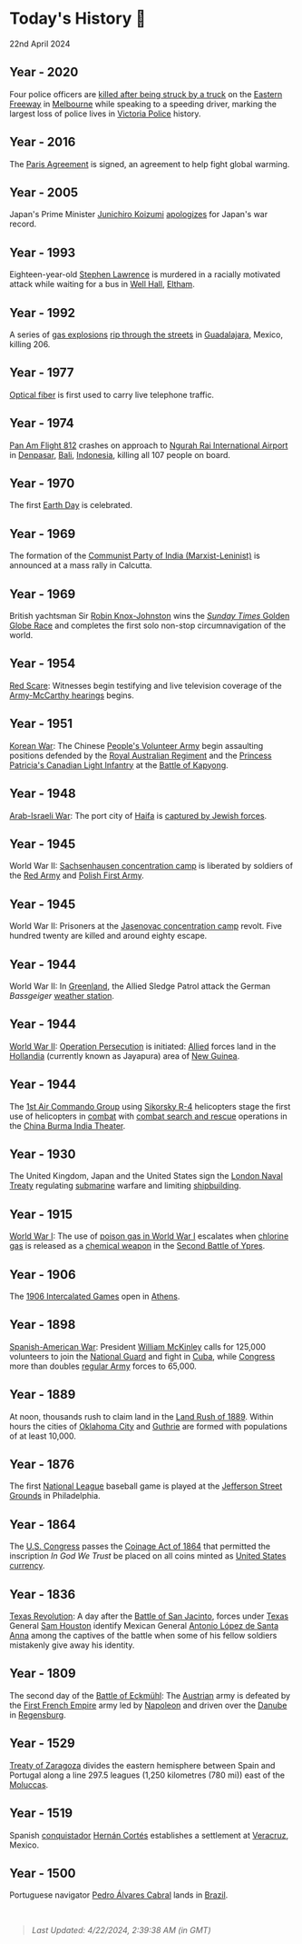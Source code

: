 
# Today's History 📜

22nd April 2024


## Year - 2020
 Four police officers are [killed after being struck by a truck](https://wikipedia.org/wiki/2020_Eastern_Freeway_truck_crash "2020 Eastern Freeway truck crash") on the [Eastern Freeway](https://wikipedia.org/wiki/Eastern_Freeway_(Melbourne) "Eastern Freeway (Melbourne)") in [Melbourne](https://wikipedia.org/wiki/Melbourne "Melbourne") while speaking to a speeding driver, marking the largest loss of police lives in [Victoria Police](https://wikipedia.org/wiki/Victoria_Police "Victoria Police") history.

## Year - 2016
 The [Paris Agreement](https://wikipedia.org/wiki/Paris_Agreement "Paris Agreement") is signed, an agreement to help fight global warming.

## Year - 2005
 Japan's Prime Minister [Junichiro Koizumi](https://wikipedia.org/wiki/Junichiro_Koizumi "Junichiro Koizumi") [apologizes](https://wikipedia.org/wiki/List_of_war_apology_statements_issued_by_Japan#2000s "List of war apology statements issued by Japan") for Japan's war record.

## Year - 1993
 Eighteen-year-old [Stephen Lawrence](https://wikipedia.org/wiki/Murder_of_Stephen_Lawrence "Murder of Stephen Lawrence") is murdered in a racially motivated attack while waiting for a bus in [Well Hall](https://wikipedia.org/wiki/Well_Hall "Well Hall"), [Eltham](https://wikipedia.org/wiki/Eltham "Eltham").

## Year - 1992
 A series of [gas explosions](https://wikipedia.org/wiki/Gas_explosion "Gas explosion") [rip through the streets](https://wikipedia.org/wiki/1992_Guadalajara_explosions "1992 Guadalajara explosions") in [Guadalajara](https://wikipedia.org/wiki/Guadalajara "Guadalajara"), Mexico, killing 206.

## Year - 1977
 [Optical fiber](https://wikipedia.org/wiki/Optical_fiber "Optical fiber") is first used to carry live telephone traffic.

## Year - 1974
 [Pan Am Flight 812](https://wikipedia.org/wiki/Pan_Am_Flight_812 "Pan Am Flight 812") crashes on approach to [Ngurah Rai International Airport](https://wikipedia.org/wiki/Ngurah_Rai_International_Airport "Ngurah Rai International Airport") in [Denpasar](https://wikipedia.org/wiki/Denpasar "Denpasar"), [Bali](https://wikipedia.org/wiki/Bali "Bali"), [Indonesia](https://wikipedia.org/wiki/Indonesia "Indonesia"), killing all 107 people on board.

## Year - 1970
 The first [Earth Day](https://wikipedia.org/wiki/Earth_Day "Earth Day") is celebrated.

## Year - 1969
 The formation of the [Communist Party of India (Marxist-Leninist)](https://wikipedia.org/wiki/Communist_Party_of_India_(Marxist-Leninist) "Communist Party of India (Marxist-Leninist)") is announced at a mass rally in Calcutta.

## Year - 1969
 British yachtsman Sir [Robin Knox-Johnston](https://wikipedia.org/wiki/Robin_Knox-Johnston "Robin Knox-Johnston") wins the [<i>Sunday Times</i> Golden Globe Race](https://wikipedia.org/wiki/Sunday_Times_Golden_Globe_Race "Sunday Times Golden Globe Race") and completes the first solo non-stop circumnavigation of the world.

## Year - 1954
 [Red Scare](https://wikipedia.org/wiki/Second_Red_Scare "Second Red Scare"): Witnesses begin testifying and live television coverage of the [Army-McCarthy hearings](https://wikipedia.org/wiki/Army%E2%80%93McCarthy_hearings "Army-McCarthy hearings") begins.

## Year - 1951
 [Korean War](https://wikipedia.org/wiki/Korean_War "Korean War"): The Chinese [People's Volunteer Army](https://wikipedia.org/wiki/People%27s_Volunteer_Army "People's Volunteer Army") begin assaulting positions defended by the [Royal Australian Regiment](https://wikipedia.org/wiki/Royal_Australian_Regiment "Royal Australian Regiment") and the [Princess Patricia's Canadian Light Infantry](https://wikipedia.org/wiki/Princess_Patricia%27s_Canadian_Light_Infantry "Princess Patricia's Canadian Light Infantry") at the [Battle of Kapyong](https://wikipedia.org/wiki/Battle_of_Kapyong "Battle of Kapyong").

## Year - 1948
 [Arab-Israeli War](https://wikipedia.org/wiki/1948_Arab%E2%80%93Israeli_War "1948 Arab-Israeli War"): The port city of [Haifa](https://wikipedia.org/wiki/Haifa "Haifa") is [captured by Jewish forces](https://wikipedia.org/wiki/Battle_of_Haifa_(1948) "Battle of Haifa (1948)").

## Year - 1945
 World War II: [Sachsenhausen concentration camp](https://wikipedia.org/wiki/Sachsenhausen_concentration_camp "Sachsenhausen concentration camp") is liberated by soldiers of the [Red Army](https://wikipedia.org/wiki/Red_Army "Red Army") and [Polish First Army](https://wikipedia.org/wiki/Polish_First_Army "Polish First Army").

## Year - 1945
 World War II: Prisoners at the [Jasenovac concentration camp](https://wikipedia.org/wiki/Jasenovac_concentration_camp "Jasenovac concentration camp") revolt. Five hundred twenty are killed and around eighty escape.

## Year - 1944
 World War II: In [Greenland](https://wikipedia.org/wiki/Greenland_in_World_War_II "Greenland in World War II"), the Allied Sledge Patrol attack the German <i>Bassgeiger</i> [weather station](https://wikipedia.org/wiki/North_Atlantic_weather_war "North Atlantic weather war").

## Year - 1944
 [World War II](https://wikipedia.org/wiki/World_War_II "World War II"): [Operation Persecution](https://wikipedia.org/wiki/Operation_Persecution "Operation Persecution") is initiated: [Allied](https://wikipedia.org/wiki/Allies_of_World_War_II "Allies of World War II") forces land in the [Hollandia](https://wikipedia.org/wiki/Jayapura "Jayapura") (currently known as Jayapura) area of [New Guinea](https://wikipedia.org/wiki/New_Guinea "New Guinea").

## Year - 1944
 The [1st Air Commando Group](https://wikipedia.org/wiki/1st_Air_Commando_Group "1st Air Commando Group") using [Sikorsky R-4](https://wikipedia.org/wiki/Sikorsky_R-4 "Sikorsky R-4") helicopters stage the first use of helicopters in [combat](https://wikipedia.org/wiki/Military_helicopter "Military helicopter") with [combat search and rescue](https://wikipedia.org/wiki/Combat_search_and_rescue "Combat search and rescue") operations in the [China Burma India Theater](https://wikipedia.org/wiki/China_Burma_India_Theater "China Burma India Theater").

## Year - 1930
 The United Kingdom, Japan and the United States sign the [London Naval Treaty](https://wikipedia.org/wiki/London_Naval_Treaty "London Naval Treaty") regulating [submarine](https://wikipedia.org/wiki/Submarine "Submarine") warfare and limiting [shipbuilding](https://wikipedia.org/wiki/Shipbuilding "Shipbuilding").

## Year - 1915
 [World War I](https://wikipedia.org/wiki/World_War_I "World War I"): The use of [poison gas in World War I](https://wikipedia.org/wiki/Poison_gas_in_World_War_I "Poison gas in World War I") escalates when [chlorine gas](https://wikipedia.org/wiki/Chlorine "Chlorine") is released as a [chemical weapon](https://wikipedia.org/wiki/Chemical_warfare "Chemical warfare") in the [Second Battle of Ypres](https://wikipedia.org/wiki/Second_Battle_of_Ypres "Second Battle of Ypres").

## Year - 1906
 The [1906 Intercalated Games](https://wikipedia.org/wiki/1906_Intercalated_Games "1906 Intercalated Games") open in [Athens](https://wikipedia.org/wiki/Athens "Athens").

## Year - 1898
 [Spanish-American War](https://wikipedia.org/wiki/Spanish%E2%80%93American_War "Spanish-American War"): President [William McKinley](https://wikipedia.org/wiki/William_McKinley "William McKinley") calls for 125,000 volunteers to join the [National Guard](https://wikipedia.org/wiki/National_Guard_(United_States) "National Guard (United States)") and fight in [Cuba](https://wikipedia.org/wiki/Cuba "Cuba"), while [Congress](https://wikipedia.org/wiki/United_States_Congress "United States Congress") more than doubles [regular Army](https://wikipedia.org/wiki/United_States_Army "United States Army") forces to 65,000.

## Year - 1889
 At noon, thousands rush to claim land in the [Land Rush of 1889](https://wikipedia.org/wiki/Land_Rush_of_1889 "Land Rush of 1889"). Within hours the cities of [Oklahoma City](https://wikipedia.org/wiki/Oklahoma_City "Oklahoma City") and [Guthrie](https://wikipedia.org/wiki/Guthrie,_Oklahoma "Guthrie, Oklahoma") are formed with populations of at least 10,000.

## Year - 1876
 The first [National League](https://wikipedia.org/wiki/National_League_(baseball) "National League (baseball)") baseball game is played at the [Jefferson Street Grounds](https://wikipedia.org/wiki/Jefferson_Street_Grounds "Jefferson Street Grounds") in Philadelphia.

## Year - 1864
 The [U.S. Congress](https://wikipedia.org/wiki/United_States_Congress "United States Congress") passes the [Coinage Act of 1864](https://wikipedia.org/wiki/Coinage_Act_of_1864 "Coinage Act of 1864") that permitted the inscription <i>In God We Trust</i> be placed on all coins minted as [United States currency](https://wikipedia.org/wiki/United_States_currency "United States currency").

## Year - 1836
 [Texas Revolution](https://wikipedia.org/wiki/Texas_Revolution "Texas Revolution"): A day after the [Battle of San Jacinto](https://wikipedia.org/wiki/Battle_of_San_Jacinto "Battle of San Jacinto"), forces under [Texas](https://wikipedia.org/wiki/Republic_of_Texas "Republic of Texas") General [Sam Houston](https://wikipedia.org/wiki/Sam_Houston "Sam Houston") identify Mexican General [Antonio López de Santa Anna](https://wikipedia.org/wiki/Antonio_L%C3%B3pez_de_Santa_Anna "Antonio L") among the captives of the battle when some of his fellow soldiers mistakenly give away his identity.

## Year - 1809
 The second day of the [Battle of Eckmühl](https://wikipedia.org/wiki/Battle_of_Eckm%C3%BChl "Battle of Eckm"): The [Austrian](https://wikipedia.org/wiki/Austrian_Empire "Austrian Empire") army is defeated by the [First French Empire](https://wikipedia.org/wiki/First_French_Empire "First French Empire") army led by [Napoleon](https://wikipedia.org/wiki/Napoleon "Napoleon") and driven over the [Danube](https://wikipedia.org/wiki/Danube "Danube") in [Regensburg](https://wikipedia.org/wiki/Regensburg "Regensburg").

## Year - 1529
 [Treaty of Zaragoza](https://wikipedia.org/wiki/Treaty_of_Zaragoza "Treaty of Zaragoza") divides the eastern hemisphere between Spain and Portugal along a line 297.5 leagues (1,250 kilometres (780 mi)) east of the [Moluccas](https://wikipedia.org/wiki/Moluccas "Moluccas").

## Year - 1519
 Spanish [conquistador](https://wikipedia.org/wiki/Conquistador "Conquistador") [Hernán Cortés](https://wikipedia.org/wiki/Hern%C3%A1n_Cort%C3%A9s "Hern") establishes a settlement at [Veracruz](https://wikipedia.org/wiki/Veracruz_(city) "Veracruz (city)"), Mexico.

## Year - 1500
 Portuguese navigator [Pedro Álvares Cabral](https://wikipedia.org/wiki/Pedro_%C3%81lvares_Cabral "Pedro ") lands in [Brazil](https://wikipedia.org/wiki/Brazil "Brazil").

<br />

> _Last Updated: 4/22/2024, 2:39:38 AM (in GMT)_

